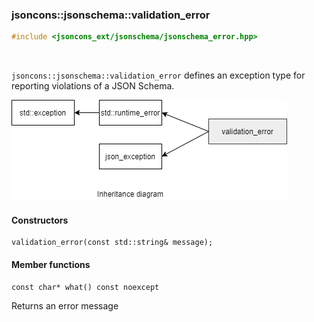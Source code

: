 ### jsoncons::jsonschema::validation_error

```c++
#include <jsoncons_ext/jsonschema/jsonschema_error.hpp>
```

<br>

`jsoncons::jsonschema::validation_error` defines an exception type for reporting violations of a JSON Schema.

![validation_error](diagrams/validation_error.png)

#### Constructors

    validation_error(const std::string& message);

#### Member functions

    const char* what() const noexcept
Returns an error message


